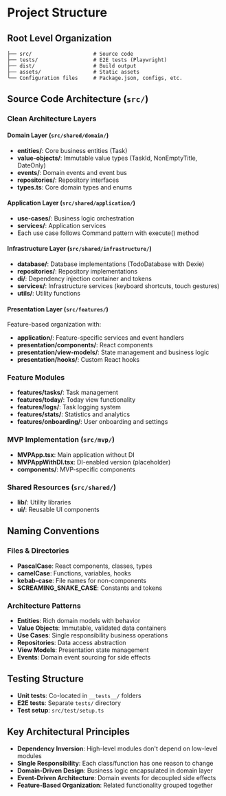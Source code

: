 # Project Structure

## Root Level Organization

```
├── src/                    # Source code
├── tests/                  # E2E tests (Playwright)
├── dist/                   # Build output
├── assets/                 # Static assets
└── Configuration files     # Package.json, configs, etc.
```

## Source Code Architecture (`src/`)

### Clean Architecture Layers

#### Domain Layer (`src/shared/domain/`)

- **entities/**: Core business entities (Task)
- **value-objects/**: Immutable value types (TaskId, NonEmptyTitle, DateOnly)
- **events/**: Domain events and event bus
- **repositories/**: Repository interfaces
- **types.ts**: Core domain types and enums

#### Application Layer (`src/shared/application/`)

- **use-cases/**: Business logic orchestration
- **services/**: Application services
- Each use case follows Command pattern with execute() method

#### Infrastructure Layer (`src/shared/infrastructure/`)

- **database/**: Database implementations (TodoDatabase with Dexie)
- **repositories/**: Repository implementations
- **di/**: Dependency injection container and tokens
- **services/**: Infrastructure services (keyboard shortcuts, touch gestures)
- **utils/**: Utility functions

#### Presentation Layer (`src/features/`)

Feature-based organization with:

- **application/**: Feature-specific services and event handlers
- **presentation/components/**: React components
- **presentation/view-models/**: State management and business logic
- **presentation/hooks/**: Custom React hooks

### Feature Modules

- **features/tasks/**: Task management
- **features/today/**: Today view functionality
- **features/logs/**: Task logging system
- **features/stats/**: Statistics and analytics
- **features/onboarding/**: User onboarding and settings

### MVP Implementation (`src/mvp/`)

- **MVPApp.tsx**: Main application without DI
- **MVPAppWithDI.tsx**: DI-enabled version (placeholder)
- **components/**: MVP-specific components

### Shared Resources (`src/shared/`)

- **lib/**: Utility libraries
- **ui/**: Reusable UI components

## Naming Conventions

### Files & Directories

- **PascalCase**: React components, classes, types
- **camelCase**: Functions, variables, hooks
- **kebab-case**: File names for non-components
- **SCREAMING_SNAKE_CASE**: Constants and tokens

### Architecture Patterns

- **Entities**: Rich domain models with behavior
- **Value Objects**: Immutable, validated data containers
- **Use Cases**: Single responsibility business operations
- **Repositories**: Data access abstraction
- **View Models**: Presentation state management
- **Events**: Domain event sourcing for side effects

## Testing Structure

- **Unit tests**: Co-located in `__tests__/` folders
- **E2E tests**: Separate `tests/` directory
- **Test setup**: `src/test/setup.ts`

## Key Architectural Principles

- **Dependency Inversion**: High-level modules don't depend on low-level modules
- **Single Responsibility**: Each class/function has one reason to change
- **Domain-Driven Design**: Business logic encapsulated in domain layer
- **Event-Driven Architecture**: Domain events for decoupled side effects
- **Feature-Based Organization**: Related functionality grouped together
